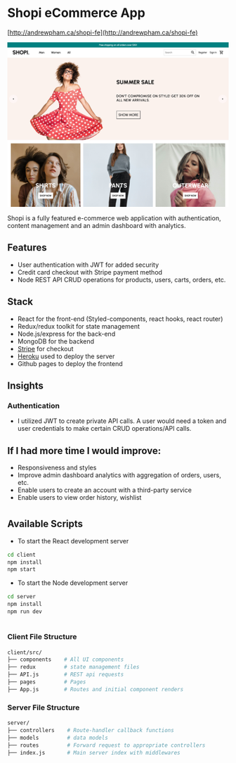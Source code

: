 # Shopi eCommerce App

[http://andrewpham.ca/shopi-fe](http://andrewpham.ca/shopi-fe)

<a href="http://andrewpham.ca/slackr-fe" target="_blank">
    <img src="./previewshopi.png" alt="Preview of Shopi app"> 
</a>

Shopi is a fully featured e-commerce web application with authentication, content management and an admin dashboard with analytics.

## Features

- User authentication with JWT for added security
- Credit card checkout with Stripe payment method
- Node REST API CRUD operations for products, users, carts, orders, etc.

## Stack

- React for the front-end (Styled-components, react hooks, react router)
- Redux/redux toolkit for state management
- Node.js/express for the back-end
- MongoDB for the backend
- [Stripe](https://stripe.com/en-ca) for checkout
- [Heroku](https://www.heroku.com) used to deploy the server
- Github pages to deploy the frontend

## Insights

### Authentication

- I utilized JWT to create private API calls. A user would need a token and user credentials to make certain CRUD operations/API calls.

## If I had more time I would improve:

- Responsiveness and styles
- Improve admin dashboard analytics with aggregation of orders, users, etc.
- Enable users to create an account with a third-party service
- Enable users to view order history, wishlist

#

## Available Scripts

- To start the React development server

```sh
cd client
npm install
npm start
```

- To start the Node development server

```sh
cd server
npm install
npm run dev
```

#

### Client File Structure

```sh
client/src/
├── components    # All UI components
├── redux         # state management files
├── API.js        # REST api requests
├── pages         # Pages
├── App.js        # Routes and initial component renders

```

### Server File Structure

```sh
server/
├── controllers    # Route-handler callback functions
├── models         # data models
├── routes         # Forward request to appropriate controllers
├── index.js       # Main server index with middlewares
```
